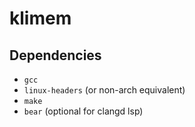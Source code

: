 # klimem

## Dependencies
- `gcc`
- `linux-headers` (or non-arch equivalent)
- `make`
- `bear` (optional for clangd lsp)
